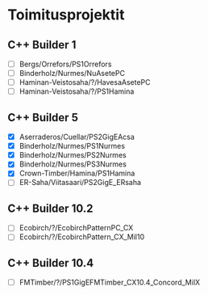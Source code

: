 # Toimitusprojektit

## C++ Builder 1

- [ ] Bergs/Orrefors/PS1Orrefors
- [ ] Binderholz/Nurmes/NuAsetePC
- [ ] Haminan-Veistosaha/?/HavesaAsetePC
- [ ] Haminan-Veistosaha/?/PS1Hamina

## C++ Builder 5

- [x] Aserraderos/Cuellar/PS2GigEAcsa
- [x] Binderholz/Nurmes/PS1Nurmes
- [x] Binderholz/Nurmes/PS2Nurmes
- [x] Binderholz/Nurmes/PS3Nurmes
- [x] Crown-Timber/Hamina/PS1Hamina
- [ ] ER-Saha/Viitasaari/PS2GigE_ERsaha

## C++ Builder 10.2

- [ ] Ecobirch/?/EcobirchPatternPC_CX
- [ ] Ecobirch/?/EcobirchPattern_CX_Mil10

## C++ Builder 10.4

- [ ] FMTimber/?/PS1GigEFMTimber_CX10.4_Concord_MilX
